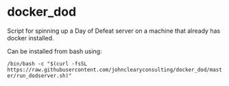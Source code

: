 # docker_dod
Script for spinning up a Day of Defeat server on a machine that already has docker installed.

Can be installed from bash using:

`/bin/bash -c "$(curl -fsSL https://raw.githubusercontent.com/johnclearyconsulting/docker_dod/master/run_dodserver.sh)"`
